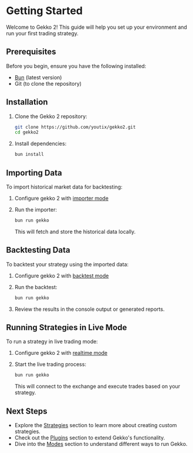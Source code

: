 # Getting Started

Welcome to Gekko 2! This guide will help you set up your environment and run your first trading strategy.

## Prerequisites

Before you begin, ensure you have the following installed:

- [Bun](https://bun.sh/) (latest version)
- Git (to clone the repository)

## Installation

1. Clone the Gekko 2 repository:

   ```bash
   git clone https://github.com/youtix/gekko2.git
   cd gekko2
   ```

2. Install dependencies:

   ```bash
   bun install
   ```

## Importing Data

To import historical market data for backtesting:

1. Configure gekko 2 with [importer mode](../modes/importer.md)

2. Run the importer:

   ```bash
   bun run gekko
   ```

   This will fetch and store the historical data locally.

## Backtesting Data

To backtest your strategy using the imported data:

1. Configure gekko 2 with [backtest mode](../modes/backtest.md)

2. Run the backtest:

   ```bash
   bun run gekko
   ```

3. Review the results in the console output or generated reports.

## Running Strategies in Live Mode

To run a strategy in live trading mode:

1. Configure gekko 2 with [realtime mode](../modes/realtime.md)

2. Start the live trading process:

   ```bash
   bun run gekko
   ```

   This will connect to the exchange and execute trades based on your strategy.

## Next Steps

- Explore the [Strategies](../strategies/introduction.md) section to learn more about creating custom strategies.
- Check out the [Plugins](../plugins/introduction.md) section to extend Gekko's functionality.
- Dive into the [Modes](../modes/introduction.md) section to understand different ways to run Gekko.
